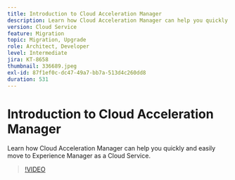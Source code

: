 ```yaml
---
title: Introduction to Cloud Acceleration Manager
description: Learn how Cloud Acceleration Manager can help you quickly and easily move to Experience Manager as a Cloud Service.
version: Cloud Service
feature: Migration
topic: Migration, Upgrade
role: Architect, Developer
level: Intermediate
jira: KT-8658
thumbnail: 336689.jpeg
exl-id: 87f1ef0c-dc47-49a7-bb7a-513d4c260dd8
duration: 531
---
```

# Introduction to Cloud Acceleration Manager

Learn how Cloud Acceleration Manager can help you quickly and easily move to Experience Manager as a Cloud Service.

>[!VIDEO](https://video.tv.adobe.com/v/336689?quality=12&learn=on)
